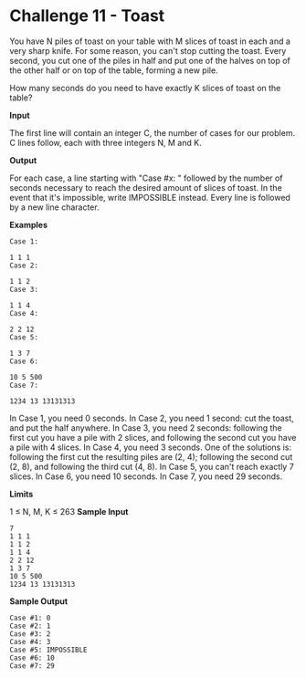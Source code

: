 # Challenge 11 - Toast

You have N piles of toast on your table with M slices of toast in each and a very sharp knife. For some reason, you can't stop cutting the toast. Every second, you cut one of the piles in half and put one of the halves on top of the other half or on top of the table, forming a new pile.

How many seconds do you need to have exactly K slices of toast on the table?

**Input**

The first line will contain an integer C, the number of cases for our problem.
C lines follow, each with three integers N, M and K.

**Output**

For each case, a line starting with "Case #x: " followed by the number of seconds necessary to reach the desired amount of slices of toast. In the event that it's impossible, write IMPOSSIBLE instead. Every line is followed by a new line character.

**Examples**
```
Case 1:

1 1 1
Case 2:

1 1 2
Case 3:

1 1 4
Case 4:

2 2 12
Case 5:

1 3 7
Case 6:

10 5 500
Case 7:

1234 13 13131313
```
In Case 1, you need 0 seconds.
In Case 2, you need 1 second: cut the toast, and put the half anywhere.
In Case 3, you need 2 seconds: following the first cut you have a pile with 2 slices, and following the second cut you have a pile with 4 slices.
In Case 4, you need 3 seconds. One of the solutions is: following the first cut the resulting piles are (2, 4); following the second cut (2, 8), and following the third cut (4, 8).
In Case 5, you can't reach exactly 7 slices.
In Case 6, you need 10 seconds.
In Case 7, you need 29 seconds.

**Limits**

1 ≤ N, M, K ≤ 263
**Sample Input**
```
7
1 1 1
1 1 2
1 1 4
2 2 12
1 3 7
10 5 500
1234 13 13131313
```
**Sample Output**
```
Case #1: 0
Case #2: 1
Case #3: 2
Case #4: 3
Case #5: IMPOSSIBLE
Case #6: 10
Case #7: 29
```
